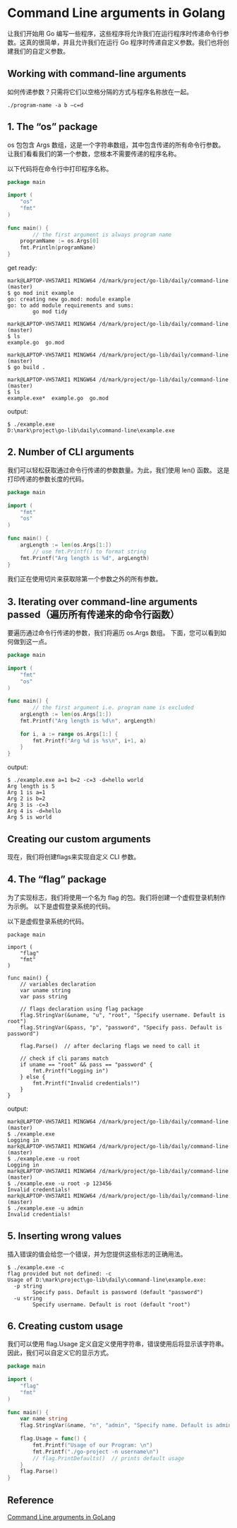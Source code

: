 # Command Line arguments in Golang

让我们开始用 Go 编写一些程序，这些程序将允许我们在运行程序时传递命令行参数。这真的很简单，并且允许我们在运行 Go 程序时传递自定义参数。我们也将创建我们的自定义参数。

## Working with command-line arguments

如何传递参数？只需将它们以空格分隔的方式与程序名称放在一起。

```shell
./program-name -a b –c=d
```

## 1. The “os” package

os 包包含 Args 数组，这是一个字符串数组，其中包含传递的所有命令行参数。让我们看看我们的第一个参数，您根本不需要传递的程序名称。

以下代码将在命令行中打印程序名称。

```go
package main
 
import (
    "os"
    "fmt"
)
 
func main() {
        // the first argument is always program name
    programName := os.Args[0]
    fmt.Println(programName)
}
```
get ready:
```shell
mark@LAPTOP-VH57ARI1 MINGW64 /d/mark/project/go-lib/daily/command-line (master)
$ go mod init example
go: creating new go.mod: module example
go: to add module requirements and sums:
        go mod tidy

mark@LAPTOP-VH57ARI1 MINGW64 /d/mark/project/go-lib/daily/command-line (master)
$ ls
example.go  go.mod

mark@LAPTOP-VH57ARI1 MINGW64 /d/mark/project/go-lib/daily/command-line (master)
$ go build .

mark@LAPTOP-VH57ARI1 MINGW64 /d/mark/project/go-lib/daily/command-line (master)
$ ls
example.exe*  example.go  go.mod
```

output:
```shell
$ ./example.exe
D:\mark\project\go-lib\daily\command-line\example.exe
```

## 2. Number of CLI arguments
我们可以轻松获取通过命令行传递的参数数量。为此，我们使用 len() 函数。 这是打印传递的参数长度的代码。

```go
package main
 
import (
    "fmt"
    "os"
)
 
func main() {
    argLength := len(os.Args[1:])
        // use fmt.Printf() to format string
    fmt.Printf("Arg length is %d", argLength) 
}
```

我们正在使用切片来获取除第一个参数之外的所有参数。

## 3. Iterating over command-line arguments passed（遍历所有传递来的命令行函数）

要遍历通过命令行传递的参数，我们将遍历 os.Args 数组。 下面，您可以看到如何做到这一点。

```go
package main
 
import (
    "fmt"
    "os"
)
 
func main() {
        // the first argument i.e. program name is excluded
    argLength := len(os.Args[1:])  
    fmt.Printf("Arg length is %d\n", argLength)
 
    for i, a := range os.Args[1:] {
        fmt.Printf("Arg %d is %s\n", i+1, a) 
    }
}
```

output:
```shell
$ ./example.exe a=1 b=2 -c=3 -d=hello world
Arg length is 5
Arg 1 is a=1
Arg 2 is b=2
Arg 3 is -c=3
Arg 4 is -d=hello
Arg 5 is world
```

## Creating our custom arguments
现在，我们将创建flags来实现自定义 CLI 参数。

## 4. The “flag” package
为了实现标志，我们将使用一个名为 flag 的包。我们将创建一个虚假登录机制作为示例。 以下是虚假登录系统的代码。

以下是虚假登录系统的代码。

```shell
package main
 
import (
    "flag"
    "fmt"
)
 
func main() {
    // variables declaration  
    var uname string    
    var pass string      
 
    // flags declaration using flag package
    flag.StringVar(&uname, "u", "root", "Specify username. Default is root")
    flag.StringVar(&pass, "p", "password", "Specify pass. Default is password")
 
    flag.Parse()  // after declaring flags we need to call it
 
    // check if cli params match
    if uname == "root" && pass == "password" {
        fmt.Printf("Logging in")
    } else {
        fmt.Printf("Invalid credentials!")
    }
}
```
output:
```shell
mark@LAPTOP-VH57ARI1 MINGW64 /d/mark/project/go-lib/daily/command-line (master)
$ ./example.exe
Logging in
mark@LAPTOP-VH57ARI1 MINGW64 /d/mark/project/go-lib/daily/command-line (master)
$ ./example.exe -u root
Logging in
mark@LAPTOP-VH57ARI1 MINGW64 /d/mark/project/go-lib/daily/command-line (master)
$ ./example.exe -u root -p 123456
Invalid credentials!
mark@LAPTOP-VH57ARI1 MINGW64 /d/mark/project/go-lib/daily/command-line (master)
$ ./example.exe -u admin
Invalid credentials!
```

## 5. Inserting wrong values
插入错误的值会给您一个错误，并为您提供这些标志的正确用法。

```shell
$ ./example.exe -c
flag provided but not defined: -c
Usage of D:\mark\project\go-lib\daily\command-line\example.exe:
  -p string
        Specify pass. Default is password (default "password")
  -u string
        Specify username. Default is root (default "root")
```

## 6. Creating custom usage

我们可以使用 flag.Usage 定义自定义使用字符串，错误使用后将显示该字符串。因此，我们可以自定义它的显示方式。

``` go
package main
 
import (
    "flag"
    "fmt"
)
 
func main() {
    var name string
    flag.StringVar(&name, "n", "admin", "Specify name. Default is admin.")
 
    flag.Usage = func() {
        fmt.Printf("Usage of our Program: \n")
        fmt.Printf("./go-project -n username\n")
        // flag.PrintDefaults()  // prints default usage
    }
    flag.Parse()
}
```

## Reference

[Command Line arguments in GoLang](https://golangdocs.com/command-line-arguments-in-golang)
